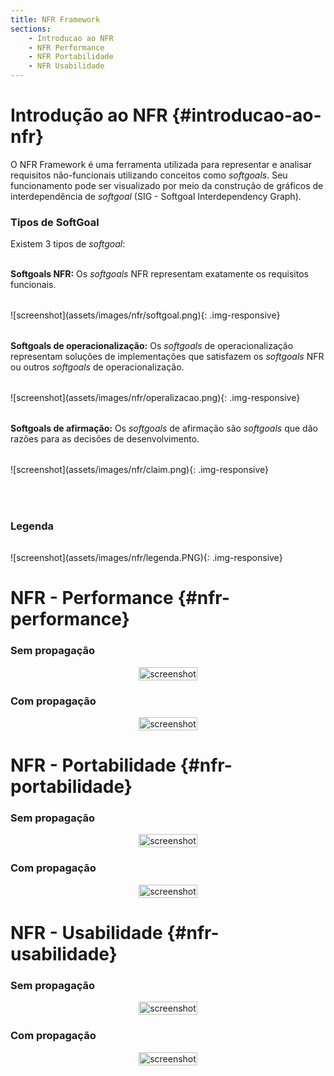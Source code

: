 ```yaml
---
title: NFR Framework
sections:
    - Introducao ao NFR
    - NFR Performance
    - NFR Portabilidade
    - NFR Usabilidade
---
```


# Introdução ao NFR {#introducao-ao-nfr}

O NFR Framework é uma ferramenta utilizada para representar e analisar requisitos não-funcionais utilizando conceitos como *softgoals*. Seu funcionamento pode ser visualizado por meio da construção de gráficos de interdependência de *softgoal* (SIG - Softgoal Interdependency Graph).

### Tipos de SoftGoal

Existem 3 tipos de *softgoal*:<br><br>

__Softgoals NFR:__
Os *softgoals* NFR representam exatamente os requisitos funcionais.
<div class="screenshot-holder" style="display: flex; justify-content: left;margin: 2rem auto">
  ![screenshot](assets/images/nfr/softgoal.png){: .img-responsive}
</div>

__Softgoals de operacionalização:__
Os *softgoals* de operacionalização representam soluções de implementações que satisfazem os *softgoals* NFR ou outros *softgoals* de operacionalização.
<div class="screenshot-holder" style="display: flex; justify-content: left;margin: 2rem auto">
  ![screenshot](assets/images/nfr/operalizacao.png){: .img-responsive}
</div>

__Softgoals de afirmação:__
Os *softgoals* de afirmação são *softgoals* que dão razões para as decisões de desenvolvimento.
<div class="screenshot-holder" style="display: flex; justify-content: left;margin: 2rem auto">
  ![screenshot](assets/images/nfr/claim.png){: .img-responsive}
</div>
<br>

### Legenda

<div class="screenshot-holder" style="display: flex; justify-content: left;margin: 2rem auto">
  ![screenshot](assets/images/nfr/legenda.PNG){: .img-responsive}
</div>

# NFR - Performance {#nfr-performance}

### Sem propagação

<div class="screenshot-holder" style="display: flex; justify-content: center;">
<a href="assets/images/nfr/performance-semImpacto.png" data-title="NFR performance" data-toggle="lightbox">
<img class="img-responsive" src="assets/images/nfr/performance-semImpacto.png" alt="screenshot" style="width: 100%" />
</a>
<a class="mask" href="assets/images/nfr/performance-semImpacto.png" data-title="NFR performance" data-toggle="lightbox"><i class="icon fa fa-search-plus"></i>
</a>
</div>

### Com propagação

<div class="screenshot-holder" style="display: flex; justify-content: center;">
<a href="assets/images/casosdeuso/Salvar_artigo.png" data-title="NFR performance" data-toggle="lightbox">
<img class="img-responsive" src="assets/images/nfr/performance-comImpacto.png" alt="screenshot" style="width: 100%" />
</a>
<a class="mask" href="assets/images/nfr/performance-comImpacto.png" data-title="NFR performance" data-toggle="lightbox"><i class="icon fa fa-search-plus"></i>
</a>
</div>

# NFR - Portabilidade {#nfr-portabilidade}

### Sem propagação

<div class="screenshot-holder" style="display: flex; justify-content: center;">
<a href="assets/images/nfr/Compatibilidade-semImpacto.png" data-title="NFR portabilidade" data-toggle="lightbox">
<img class="img-responsive" src="assets/images/nfr/Compatibilidade-semImpacto.png" alt="screenshot" style="width: 100%" />
</a>
<a class="mask" href="assets/images/nfr/Compatibilidade-semImpacto.png" data-title="NFR portabilidade" data-toggle="lightbox"><i class="icon fa fa-search-plus"></i>
</a>
</div>

### Com propagação

<div class="screenshot-holder" style="display: flex; justify-content: center;">
<a href="assets/images/nfr/Compatibilidade-comImpacto.png" data-title="NFR portabilidade" data-toggle="lightbox">
<img class="img-responsive" src="assets/images/nfr/Compatibilidade-comImpacto.png" alt="screenshot" style="width: 100%" />
</a>
<a class="mask" href="assets/images/nfr/Compatibilidade-comImpacto.png" data-title="NFR portabilidade" data-toggle="lightbox"><i class="icon fa fa-search-plus"></i>
</a>
</div>

# NFR - Usabilidade {#nfr-usabilidade}

### Sem propagação

<div class="screenshot-holder" style="display: flex; justify-content: center;">
<a href="assets/images/nfr/UsabilidadeSem.png" data-title="NFR usabilidade" data-toggle="lightbox">
<img class="img-responsive" src="assets/images/nfr/UsabilidadeSem.png" alt="screenshot" style="width: 100%" />
</a>
<a class="mask" href="assets/images/nfr/UsabilidadeSem.png" data-title="NFR usabilidade" data-toggle="lightbox"><i class="icon fa fa-search-plus"></i>
</a>
</div>

### Com propagação

<div class="screenshot-holder" style="display: flex; justify-content: center;">
<a href="assets/images/nfr/UsabilidadeCom.png" data-title="NFR usabilidade" data-toggle="lightbox">
<img class="img-responsive" src="assets/images/nfr/UsabilidadeCom.png" alt="screenshot" style="width: 100%" />
</a>
<a class="mask" href="assets/images/nfr/UsabilidadeCom.png" data-title="NFR usabilidade" data-toggle="lightbox"><i class="icon fa fa-search-plus"></i>
</a>
</div>